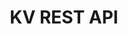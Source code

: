 ---
pcx_content_type: navigation
weight: 8
title: KV REST API
external_link: /api/operations/workers-kv-namespace-list-namespaces
_build:
  publishResources: false
  render: never
---